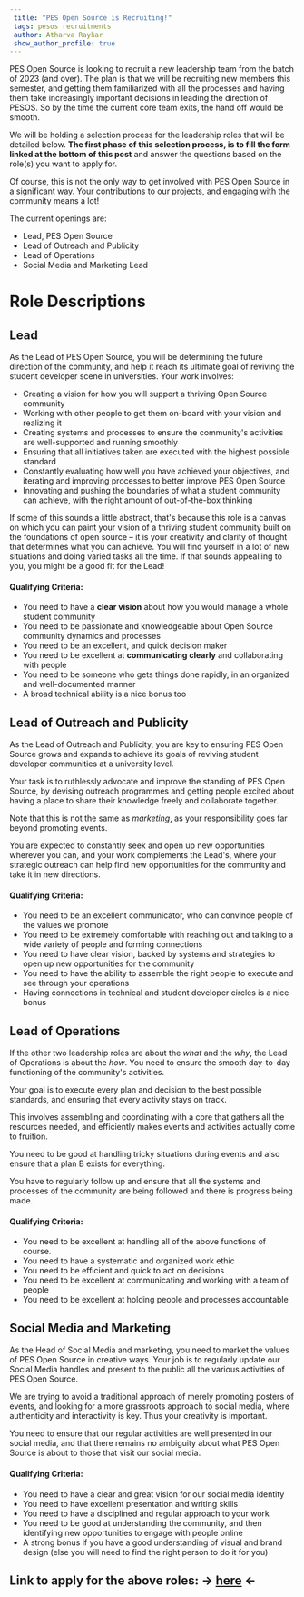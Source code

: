 ```yaml
---
 title: "PES Open Source is Recruiting!"
 tags: pesos recruitments
 author: Atharva Raykar
 show_author_profile: true
---
```


PES Open Source is looking to recruit a new leadership team from the batch of 2023 (and over). The plan is that we will be recruiting new members this semester, and getting them familiarized with all the processes and having them take increasingly important decisions in leading the direction of PESOS. So by the time the current core team exits, the hand off would be smooth.

We will be holding a selection process for the leadership roles that will be detailed below. **The first phase of this selection process, is to fill the form linked at the bottom of this post** and answer the questions based on the role(s) you want to apply for.

Of course, this is not the only way to get involved with PES Open Source in a significant way. Your contributions to our [projects](https://pesos.github.io/projects), and engaging with the community means a lot!

The current openings are:

- Lead, PES Open Source
- Lead of Outreach and Publicity
- Lead of Operations
- Social Media and Marketing Lead

# Role Descriptions

## Lead

As the Lead of PES Open Source, you will be determining the future direction of the community, and help it reach its ultimate goal of reviving the student developer scene in universities.
Your work involves:

-   Creating a vision for how you will support a thriving Open Source community
-   Working with other people to get them on-board with your vision and realizing it
-   Creating systems and processes to ensure the community's activities are well-supported and running smoothly
-   Ensuring that all initiatives taken are executed with the highest possible standard
-   Constantly evaluating how well you have achieved your objectives, and iterating and improving processes to better improve PES Open Source
-   Innovating and pushing the boundaries of what a student community can achieve, with the right amount of out-of-the-box thinking

If some of this sounds a little abstract, that's because this role is a canvas on which you can paint your vision of a thriving student community built on the foundations of open source – it is your creativity and clarity of thought that determines what you can achieve. You will find yourself in a lot of new situations and doing varied tasks all the time. If that sounds appealling to you, you might be a good fit for the Lead!

#### Qualifying Criteria:

-   You need to have a **clear vision** about how you would manage a whole student community
-   You need to be passionate and knowledgeable about Open Source community dynamics and processes
-   You need to be an excellent, and quick decision maker
-   You need to be excellent at **communicating clearly** and collaborating with people
-   You need to be someone who gets things done rapidly, in an organized and well-documented manner
-   A broad technical ability is a nice bonus too

## Lead of Outreach and Publicity

As the Lead of Outreach and Publicity, you are key to ensuring PES Open Source grows and expands to achieve its goals of reviving student developer communities at a university level.

Your task is to ruthlessly advocate and improve the standing of PES Open Source, by devising outreach programmes and getting people excited about having a place to share their knowledge freely and collaborate together.

Note that this is not the same as *marketing*,  as your responsibility goes far beyond promoting events.

You are expected to constantly seek and open up new opportunities wherever you can, and your work complements the Lead's, where your strategic outreach can help find new opportunities for the community and take it in new directions.

#### Qualifying Criteria:

-   You need to be an excellent communicator, who can convince people of the values we promote
-   You need to be extremely comfortable with reaching out and talking to a wide variety of people and forming connections
-   You need to have clear vision, backed by systems and strategies to open up new opportunities for the community
-   You need to have the ability to assemble the right people to execute and see through your operations
-   Having connections in technical and student developer circles is a nice bonus


## Lead of Operations

If the other two leadership roles are about the *what* and the *why*, the Lead of Operations is about the *how*. You need to ensure the smooth day-to-day functioning of the community's activities.

Your goal is to execute every plan and decision to the best possible standards, and ensuring that every activity stays on track.

This involves assembling and coordinating with a core that gathers all the resources needed, and efficiently makes events and activities actually come to fruition.

You need to be good at handling tricky situations during events and also ensure that a plan B exists for everything.

You have to regularly follow up and ensure that all the systems and processes of the community are being followed and there is progress being made.


#### Qualifying Criteria:

-   You need to be excellent at handling all of the above functions of course.
-   You need to have a systematic and organized work ethic
-   You need to be efficient and quick to act on decisions
-   You need to be excellent at communicating and working with a team of people
-   You need to be excellent at holding people and processes accountable


## Social Media and Marketing

As the Head of Social Media and marketing, you need to market the values of PES Open Source in creative ways. Your job is to regularly update our Social Media handles and present to the public all the various activities of PES Open Source.

We are trying to avoid a traditional approach of merely promoting posters of events, and looking for a more grassroots approach to social media, where authenticity and interactivity is key. Thus your creativity is important.

You need to ensure that our regular activities are well presented in our social media, and that there remains no ambiguity about what PES Open Source is about to those that visit our social media.


#### Qualifying Criteria:

-   You need to have a clear and great vision for our social media identity
-   You need to have excellent presentation and writing skills
-   You need to have a disciplined and regular approach to your work
-   You need to be good at understanding the community, and then identifying new opportunities to engage with people online
-   A strong bonus if you have a good understanding of visual and brand design (else you will need to find the right person to do it for you)

## Link to apply for the above roles: → [here](https://forms.gle/8bnkqWiSTCL2K1YN7) ←
